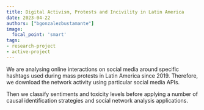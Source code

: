 ```yaml
---
title: Digital Activism, Protests and Incivility in Latin America
date: 2023-04-22
authors: ["bgonzalezbustamante"]
image:
  focal_point: 'smart'
tags:
- research-project
- active-project
---
```


We are analysing online interactions on social media around specific hashtags used during mass protests in Latin America since 2019. Therefore, we download the network activity using particular social media APIs.

<!--more-->

Then we classify sentiments and toxicity levels before applying a number of causal identification strategies and social network analysis applications.
